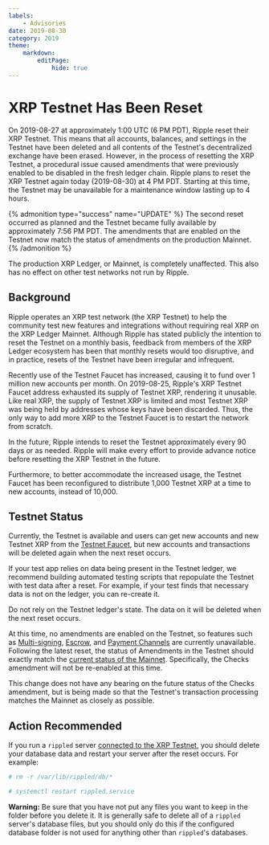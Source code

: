 ```yaml
---
labels:
    - Advisories
date: 2019-08-30
category: 2019
theme:
    markdown:
        editPage:
            hide: true
---
```

# XRP Testnet Has Been Reset

On 2019-08-27 at approximately 1:00 UTC (6 PM PDT), Ripple reset their XRP Testnet. This means that all accounts, balances, and settings in the Testnet have been deleted and all contents of the Testnet's decentralized exchange have been erased. However, in the process of resetting the XRP Testnet, a procedural issue caused amendments that were previously enabled to be disabled in the fresh ledger chain. Ripple plans to reset the XRP Testnet again today (2019-08-30) at 4 PM PDT. Starting at this time, the Testnet may be unavailable for a maintenance window lasting up to 4 hours.

{% admonition type="success" name="UPDATE" %}
The second reset occurred as planned and the Testnet became fully available by approximately 7:56 PM PDT. The amendments that are enabled on the Testnet now match the status of amendments on the production Mainnet.
{% /admonition %}

The production XRP Ledger, or Mainnet, is completely unaffected. This also has no effect on other test networks not run by Ripple.

<!-- BREAK -->

## Background

Ripple operates an XRP test network (the XRP Testnet) to help the community test new features and integrations without requiring real XRP on the XRP Ledger Mainnet. Although Ripple has stated publicly the intention to reset the Testnet on a monthly basis, feedback from members of the XRP Ledger ecosystem has been that monthly resets would too disruptive, and in practice, resets of the Testnet have been irregular and infrequent.

Recently use of the Testnet Faucet has increased, causing it to fund over 1 million new accounts per month. On 2019-08-25, Ripple's XRP Testnet Faucet address exhausted its supply of Testnet XRP, rendering it unusable. Like real XRP, the supply of Testnet XRP is limited and most Testnet XRP was being held by addresses whose keys have been discarded. Thus, the only way to add more XRP to the Testnet Faucet is to restart the network from scratch.

In the future, Ripple intends to reset the Testnet approximately every 90 days or as needed. Ripple will make every effort to provide advance notice before resetting the XRP Testnet in the future.

Furthermore, to better accommodate the increased usage, the Testnet Faucet has been reconfigured to distribute 1,000 Testnet XRP at a time to new accounts, instead of 10,000.


## Testnet Status

Currently, the Testnet is available and users can get new accounts and new Testnet XRP from the [Testnet Faucet](https://xrpl.org/xrp-test-net-faucet.html), but new accounts and transactions will be deleted again when the next reset occurs.

If your test app relies on data being present in the Testnet ledger, we recommend building automated testing scripts that repopulate the Testnet with test data after a reset. For example, if your test finds that necessary data is not on the ledger, you can re-create it.

Do not rely on the Testnet ledger's state. The data on it will be deleted when the next reset occurs.

At this time, no amendments are enabled on the Testnet, so features such as [Multi-signing](https://xrpl.org/multi-signing.html), [Escrow](https://xrpl.org/escrow.html), and [Payment Channels](https://xrpl.org/payment-channels.html) are currently unavailable. Following the latest reset, the status of Amendments in the Testnet should exactly match the [current status of the Mainnet](https://xrpl.org/known-amendments.html). Specifically, the Checks amendment will not be re-enabled at this time.

This change does not have any bearing on the future status of the Checks amendment, but is being made so that the Testnet's transaction processing matches the Mainnet as closely as possible.

## Action Recommended

If you run a `rippled` server [connected to the XRP Testnet](https://xrpl.org/connect-your-rippled-to-the-xrp-test-net.html), you should delete your database data and restart your server after the reset occurs. For example:

```sh
# rm -r /var/lib/rippled/db/*

# systemctl restart rippled.service
```

**Warning:** Be sure that you have not put any files you want to keep in the folder before you delete it. It is generally safe to delete all of a `rippled` server's database files, but you should only do this if the configured database folder is not used for anything other than `rippled`'s databases.

